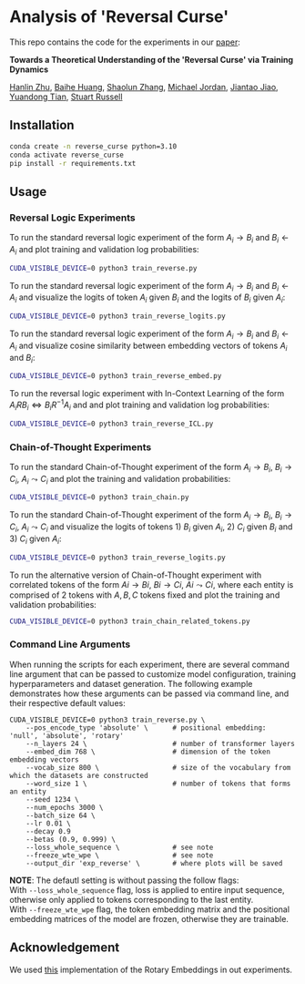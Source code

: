# Analysis of 'Reversal Curse'

This repo contains the code for the experiments in our [paper](https://arxiv.org/abs/2405.04669): 

**Towards a Theoretical Understanding of the 'Reversal Curse' via Training Dynamics**

[Hanlin Zhu](https://hanlinzhu.com), 
[Baihe Huang](https://scholar.google.com/citations?user=chICXXMAAAAJ&hl=en),
[Shaolun Zhang](https://marlo-z.github.io/shaolun-zhang.github.io/),
[Michael Jordan](https://people.eecs.berkeley.edu/~jordan),
[Jiantao Jiao](https://people.eecs.berkeley.edu/~jiantao),
[Yuandong Tian](https://scholar.google.com/citations?user=0mgEF28AAAAJ&hl=en),
[Stuart Russell](https://people.eecs.berkeley.edu/~russell)

## Installation
```sh
conda create -n reverse_curse python=3.10
conda activate reverse_curse
pip install -r requirements.txt
```

## Usage

### Reversal Logic Experiments

To run the standard reversal logic experiment of the form $A_i \rightarrow B_i$ and $B_i \leftarrow A_i$ and plot training and validation log probabilities:
```sh
CUDA_VISIBLE_DEVICE=0 python3 train_reverse.py
```

To run the standard reversal logic experiment of the form $A_i \rightarrow B_i$ and $B_i \leftarrow A_i$ and visualize the logits of token $A_i$ given $B_i$ and the logits of $B_i$ given $A_i$:
```sh
CUDA_VISIBLE_DEVICE=0 python3 train_reverse_logits.py
```

To run the standard reversal logic experiment of the form $A_i \rightarrow B_i$ and $B_i \leftarrow A_i$ and visualize cosine similarity between embedding vectors of tokens $A_i$ and $B_i$:
```sh
CUDA_VISIBLE_DEVICE=0 python3 train_reverse_embed.py
```

To run the reversal logic experiment with In-Context Learning of the form $A_i R B_i \Longleftrightarrow B_i R^{-1} A_i$ and and plot training and validation log probabilities:
```sh
CUDA_VISIBLE_DEVICE=0 python3 train_reverse_ICL.py
```

### Chain-of-Thought Experiments

To run the standard Chain-of-Thought experiment of the form $A_i \rightarrow B_i$, $B_i \rightarrow C_i$, $A_i \leadsto C_i$ and plot the training and validation probabilities:
```sh
CUDA_VISIBLE_DEVICE=0 python3 train_chain.py
```

To run the standard Chain-of-Thought experiment of the form $A_i \rightarrow B_i$, $B_i \rightarrow C_i$, $A_i \leadsto C_i$ and visualize the logits of tokens 1) $B_i$ given $A_i$, 2) $C_i$ given $B_i$ and 3) $C_i$ given $A_i$:
```sh
CUDA_VISIBLE_DEVICE=0 python3 train_reverse_logits.py
```

To run the alternative version of Chain-of-Thought experiment with correlated tokens of the form $Ai \rightarrow Bi$, $Bi \rightarrow Ci$, $Ai \leadsto Ci$, where each entity is comprised of 2 tokens with $A,B,C$ tokens fixed and plot the training and validation probabilities:
```sh
CUDA_VISIBLE_DEVICE=0 python3 train_chain_related_tokens.py
```

### Command Line Arguments

When running the scripts for each experiment, there are several command line argument that can be passed to customize model configuration, training hyperparameters and dataset generation. The following example demonstrates how these arguments can be passed via command line, and their respective default values:
```
CUDA_VISIBLE_DEVICE=0 python3 train_reverse.py \
    --pos_encode_type 'absolute' \      # positional embedding: 'null', 'absolute', 'rotary'
    --n_layers 24 \                     # number of transformer layers
    --embed_dim 768 \                   # dimension of the token embedding vectors
    --vocab_size 800 \                  # size of the vocabulary from which the datasets are constructed
    --word_size 1 \                     # number of tokens that forms an entity
    --seed 1234 \
    --num_epochs 3000 \
    --batch_size 64 \
    --lr 0.01 \
    --decay 0.9
    --betas (0.9, 0.999) \
    --loss_whole_sequence \             # see note
    --freeze_wte_wpe \                  # see note
    --output_dir 'exp_reverse' \        # where plots will be saved
```

**NOTE**: The defautl setting is without passing the follow flags: \
With `--loss_whole_sequence` flag, loss is applied to entire input sequence, otherwise only applied to tokens corresponding to the last entity.\
With `--freeze_wte_wpe` flag, the token embedding matrix and the positional embedding matrices of the model are frozen, otherwise they are trainable.

## Acknowledgement
We used [this](https://github.com/lucidrains/rotary-embedding-torch) implementation of the Rotary Embeddings in out experiments.
